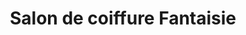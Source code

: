 ---
title: "Salon de coiffure Fantaisie"
url: /montreal/salon-de-coiffure-fantaisie/
shop: hairdresser
---